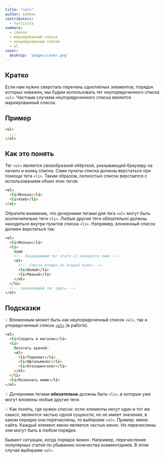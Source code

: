 ```yaml
---
title: "<ul>"
author: ezhkov
contributors:
  - furtivite
summary:
  - список
  - маркированный список
  - ненумерованный список
  - ul
cover:
  desktop: 'images/cover.png'
---
```


## Кратко

Если нам нужно сверстать перечень однотипных элементов, порядок которых неважен, мы будем использовать тег неупорядоченного списка `<ul>`. Частным случаем неупорядоченного списка является маркированный список.

## Пример

```html
<ul>
  ...
</ul>
```

## Как это понять

Тег `<ul>` является своеобразной обёрткой, указывающей браузеру на начало и конец списка. Сами пункты списка должны верстаться при помощи тега `<li>`. Таким образом, полностью список верстается с использованием обоих этих тегов:

```html
<ul>
  <li>Молоко</li>
  <li>Хлеб</li>
</ul>
```

Обратите внимание, что дочерними тегами для тега `<ul>` могут быть исключительно теги `<li>`. Любые другие теги обязательно должны находиться внутри пунктов списка `<li>`. Например, вложенный список должен верстаться так:

```html
<ul>
  <li>Молоко</li>
  <li>
    Хлеб
    <!-- Закрывающий тег этого LI находится ниже -->
    <ul>
      <!-- Список вложен во второй пункт -->
      <li>Белый</li>
      <li>Ржаной</li>
    </ul>
  </li>
  <!-- закрывающий тег здесь -->
</ul>
```

## Подсказки

💡 Вложенным может быть как неупорядоченный список `<ul>`, так и упорядоченный список [`<ol>`](/html/doka/TODO) (в работе).

```html
<ul>
  <li>Сходить в магазин</li>
  <li>
    Посетить врачей:
    <ol>
      <li>Терапевт</li>
      <li>Офтальмолог</li>
      <li>Отоларинголог</li>
    </ol>
  </li>
  <li>Позвонить маме</li>
</ul>
```

💡 Дочерними тегами **обязательно** должны быть `<li>`, в которые уже могут вложены любые другие теги.

💡 Как понять, где нужен список: если элементы несут один и тот же смысл, являются частью одной сущности, но не имеет значения, в каком порядке они перечислены, то выбираем `<ul>`. Пример: меню сайта. Каждый элемент меню является частью меню. Но перечислены они могут быть в любом порядке.

Бывают ситуации, когда порядок важен. Например, перечисление популярных статей по убыванию количества комментариев. В этом случае выбираем `<ol>`.
